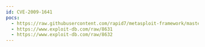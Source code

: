```yaml
---
id: CVE-2009-1641
pocs:
  - https://raw.githubusercontent.com/rapid7/metasploit-framework/master/modules/exploits/windows/fileformat/shadow_stream_recorder_bof.rb
  - https://www.exploit-db.com/raw/8631
  - https://www.exploit-db.com/raw/8632
---
```

